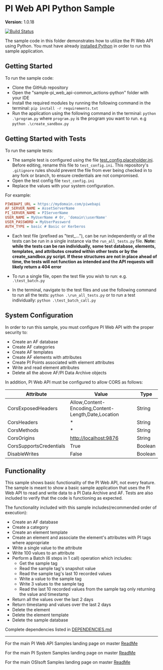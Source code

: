 # PI Web API Python Sample

**Version:** 1.0.18

[![Build Status](https://dev.azure.com/osieng/engineering/_apis/build/status/product-readiness/PI-System/osisoft.sample-pi_web_api-common_actions-python?repoName=osisoft%2Fsample-pi_web_api-common_actions-python&branchName=master)](https://dev.azure.com/osieng/engineering/_build/latest?definitionId=2663&repoName=osisoft%2Fsample-pi_web_api-common_actions-python&branchName=master)

The sample code in this folder demonstrates how to utilize the PI Web API using Python. You must have already [installed Python](https://www.python.org/downloads/) in order to run this sample application.

## Getting Started

To run the sample code:

- Clone the GitHub repository
- Open the "sample-pi_web_api-common_actions-python" folder with your IDE
- Install the required modules by running the following command in the terminal: `pip install -r requirements.txt`
- Run the application using the following command in the terminal: `python .\program.py` where `program.py` is the program you want to run. e.g `python .\create_sandbox.py`

## Getting Started with Tests

To run the sample tests:

- The sample test is configured using the file [test_config.placeholder.ini](test_config.placeholder.ini). Before editing, rename this file to `test_config.ini`. This repository's `.gitignore` rules should prevent the file from ever being checked in to any fork or branch, to ensure credentials are not compromised.
- Open the test config file `test_config.ini`
- Replace the values with your system configuration.

For example:

```ini
PIWEBAPI_URL = https://mydomain.com/piwebapi
AF_SERVER_NAME = AssetServerName
PI_SERVER_NAME = PIServerName
USER_NAME = MyUserName # Or, 'domain\\userName'
USER_PASSWORD = MyUserPassword
AUTH_TYPE = basic # Basic or Kerberos
```

- Each test file (prefixed as "test\_..."), can be run independently or all the tests can be run in a single instance via the `run_all_tests.py` file. **Note: while the tests can be ran individually, some test database, elements, templates, and attributes created within other tests or by the create_sandbox.py script. If these structures are not in place ahead of time, the tests will not function as intended and the API requests will likely return a 404 error**
- To run a single file, open the test file you wish to run: e.g. `.\test_batch.py`

- In the terminal, navigate to the test files and use the following command to run all the tests: `python .\run_all_tests.py` or to run a test individually: `python .\test_batch_call.py`

## System Configuration

In order to run this sample, you must configure PI Web API with the proper security to:

- Create an AF database
- Create AF categories
- Create AF templates
- Create AF elements with attributes
- Create PI Points associated with element attributes
- Write and read element attributes
- Delete all the above AF/PI Data Archive objects

In addition, PI Web API must be configured to allow CORS as follows:

| Attribute               | Value                                               | Type    |
| ----------------------- | --------------------------------------------------- | ------- |
| CorsExposedHeaders      | Allow,Content-Encoding,Content-Length,Date,Location | String  |
| CorsHeaders             | \*                                                  | String  |
| CorsMethods             | \*                                                  | String  |
| CorsOrigins             | [http://localhost:9876](http://localhost:9876)      | String  |
| CorsSupportsCredentials | True                                                | Boolean |
| DisableWrites           | False                                               | Boolean |

## Functionality

This sample shows basic functionality of the PI Web API, not every feature. The sample is meant to show a basic sample application that uses the PI Web API to read and write data to a PI Data Archive and AF. Tests are also included to verify that the code is functioning as expected.

The functionality included with this sample includes(recommended order of execution):

- Create an AF database
- Create a category
- Create an element template
- Create an element and associate the element's attributes with PI tags where appropriate
- Write a single value to the attribute
- Write 100 values to an attribute
- Perform a Batch (6 steps in 1 call) operation which includes:
  - Get the sample tag
  - Read the sample tag's snapshot value
  - Read the sample tag's last 10 recorded values
  - Write a value to the sample tag
  - Write 3 values to the sample tag
  - Read the last 10 recorded values from the sample tag only returning the value and timestamp
- Return all the values over the last 2 days
- Return timestamp and values over the last 2 days
- Delete the element
- Delete the element template
- Delete the sample database

Complete dependencies listed in [DEPENDENCIES.md](DEPENDENCIES.md)

---

For the main PI Web API Samples landing page on master [ReadMe](https://github.com/osisoft/OSI-Samples-PI-System/tree/master/docs/PI-Web-API-Docs)

For the main PI System Samples landing page on master [ReadMe](https://github.com/osisoft/OSI-Samples-PI-System)

For the main OSIsoft Samples landing page on master [ReadMe](https://github.com/osisoft/OSI-Samples)
